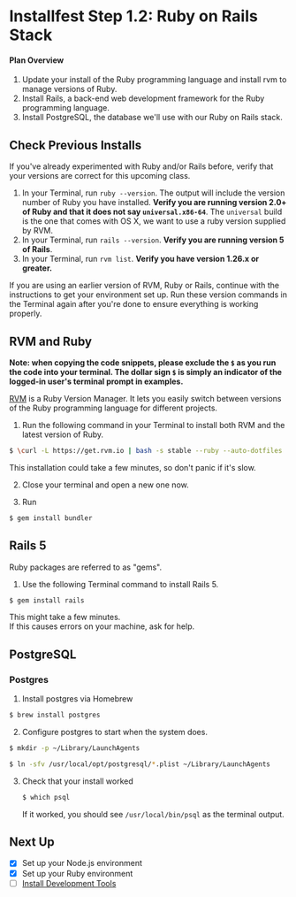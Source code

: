 # Installfest Step 1.2: Ruby on Rails Stack

#### Plan Overview

1. Update your install of the Ruby programming language and install rvm to manage versions of Ruby.
2. Install Rails, a back-end web development framework for the Ruby programming language.
3. Install PostgreSQL, the database we'll use with our Ruby on Rails stack.

## Check Previous Installs

If you've already experimented with Ruby and/or Rails before, verify that your versions are correct for this upcoming class.

1. In your Terminal, run `ruby --version`. The output will include the version number of Ruby you have installed. **Verify you are running version 2.0+ of Ruby and that it does not say `universal.x86-64`**.  The `universal` build is the one that comes with OS X, we want to use a ruby version supplied by RVM.
2. In your Terminal, run `rails --version`. **Verify you are running version 5 of Rails**.
3. In your Terminal, run `rvm list`.  **Verify you have version 1.26.x or greater.**

If you are using an earlier version of RVM, Ruby or Rails, continue with the instructions to get your environment set up. Run these version commands in the Terminal again after you're done to ensure everything is working properly.

## RVM and Ruby

__Note:  when copying the code snippets, please exclude the `$` as you run the code into your terminal.  The dollar sign `$` is simply an indicator of the logged-in user's terminal prompt in examples.__

<a href="http://www.rvm.io" target="_blank">RVM</a> is a Ruby Version Manager. It lets you easily switch between versions of the Ruby programming language for different projects.

1. Run the following command in your Terminal to install both RVM and the latest version of Ruby.

  ```bash
  $ \curl -L https://get.rvm.io | bash -s stable --ruby --auto-dotfiles
  ```

  This installation could take a few minutes, so don't panic if it's slow.

2. Close your terminal and open a new one now.

3. Run
  ```bash
  $ gem install bundler
  ```

## Rails 5

Ruby packages are referred to as "gems".

1. Use the following Terminal command to install Rails 5.

  ```bash
  $ gem install rails
  ```

  This might take a few minutes.  
  If this causes errors on your machine, ask for help.

## PostgreSQL  

### Postgres

1. Install postgres via Homebrew
  ```bash
  $ brew install postgres
  ```

2. Configure postgres to start when the system does.

  ```bash
  $ mkdir -p ~/Library/LaunchAgents

  $ ln -sfv /usr/local/opt/postgresql/*.plist ~/Library/LaunchAgents
  ```


3. Check that your install worked

    ```bash
    $ which psql
    ```

    If it worked, you should see ```/usr/local/bin/psql``` as the terminal output.



## Next Up
* [x] Set up your Node.js environment
* [x] Set up your Ruby environment
* [ ] [Install Development Tools](/mac-dev-tools)
